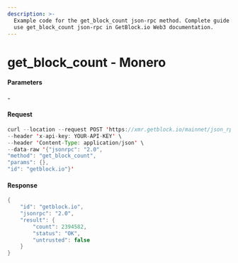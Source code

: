 ```yaml
---
description: >-
  Example code for the get_block_count json-rpc method. Сomplete guide on how to
  use get_block_count json-rpc in GetBlock.io Web3 documentation.
---
```


# get\_block\_count - Monero

#### Parameters

\-

#### Request

```java
curl --location --request POST 'https://xmr.getblock.io/mainnet/json_rpc' \ 
--header 'x-api-key: YOUR-API-KEY' \ 
--header 'Content-Type: application/json' \ 
--data-raw '{"jsonrpc": "2.0",
"method": "get_block_count",
"params": {},
"id": "getblock.io"}'
```

#### Response

```java
{
    "id": "getblock.io",
    "jsonrpc": "2.0",
    "result": {
        "count": 2394582,
        "status": "OK",
        "untrusted": false
    }
}
```
